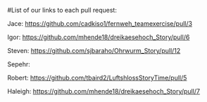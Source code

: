 #List of our links to each pull request:

Jace: https://github.com/cadkiso1/fernweh_teamexercise/pull/3

Igor: https://github.com/mhende18/dreikaesehoch_Story/pull/6

Steven: https://github.com/sjbaraho/Ohrwurm_Story/pull/12

Sepehr:

Robert: https://github.com/tbaird2/LuftshlossStoryTime/pull/5

Haleigh: https://github.com/mhende18/dreikaesehoch_Story/pull/7
